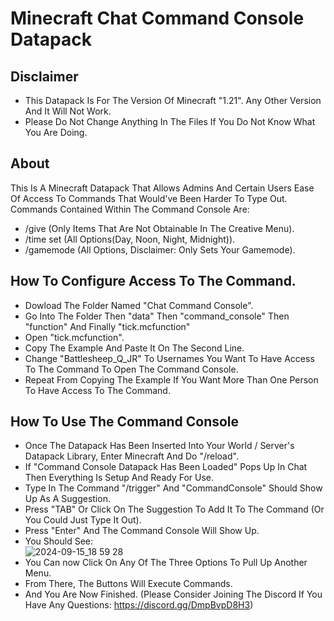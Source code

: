 # Minecraft Chat Command Console Datapack

## Disclaimer
- This Datapack Is For The Version Of Minecraft "1.21". Any Other Version And It Will Not Work.
- Please Do Not Change Anything In The Files If You Do Not Know What You Are Doing.

## About
This Is A Minecraft Datapack That Allows Admins And Certain Users Ease Of Access To Commands That Would've Been Harder To Type Out. Commands Contained Within The Command Console Are:
- /give (Only Items That Are Not Obtainable In The Creative Menu).
- /time set (All Options(Day, Noon, Night, Midnight)).
- /gamemode (All Options, Disclaimer: Only Sets Your Gamemode).

## How To Configure Access To The Command.
- Dowload The Folder Named "Chat Command Console".
- Go Into The Folder Then "data" Then "command_console" Then "function" And Finally "tick.mcfunction"
- Open "tick.mcfunction".
- Copy The Example And Paste It On The Second Line.
- Change "Battlesheep_Q_JR" To Usernames You Want To Have Access To The Command To Open The Command Console.
- Repeat From Copying The Example If You Want More Than One Person To Have Access To The Command.

## How To Use The Command Console
- Once The Datapack Has Been Inserted Into Your World / Server's Datapack Library, Enter Minecraft And Do "/reload".
- If "Command Console Datapack Has Been Loaded" Pops Up In Chat Then Everything Is Setup And Ready For Use.
- Type In The Command "/trigger" And "CommandConsole" Should Show Up As A Suggestion.
- Press "TAB" Or Click On The Suggestion To Add It To The Command (Or You Could Just Type It Out).
- Press "Enter" And The Command Console Will Show Up.
- You Should See:<br />
![2024-09-15_18 59 28](https://github.com/user-attachments/assets/32d63862-55ef-432e-9ccf-e88ccd08959a)
- You Can now Click On Any Of The Three Options To Pull Up Another Menu.
- From There, The Buttons Will Execute Commands.
- And You Are Now Finished. (Please Consider Joining The Discord If You Have Any Questions: https://discord.gg/DmpBvpD8H3)
